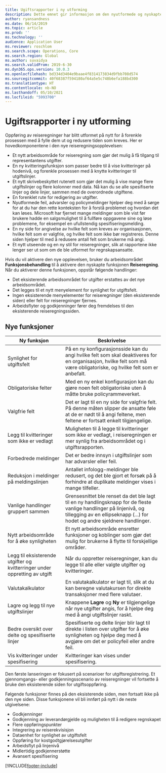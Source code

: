 ```yaml
---
title: Ugiftsrapporter i ny utforming
description: Dette emnet gir informasjon om den nyutformede og nyskapte opplevelsen for oppføring av reiseregninger.
author: ryansandness
ms.date: 06/14/2019
ms.topic: article
ms.prod: ''
ms.technology: ''
audience: Application User
ms.reviewer: roschlom
ms.search.scope: Operations, Core
ms.search.region: Global
ms.author: suvaidya
ms.search.validFrom: 2019-6-30
ms.dyn365.ops.version: 10.0.3
ms.openlocfilehash: bd334d3404e9baae4f8314173834d9fbb708d574
ms.sourcegitcommit: 40f68387f594180af64a5e5c748b6efa188bd300
ms.translationtype: HT
ms.contentlocale: nb-NO
ms.lasthandoff: 05/10/2021
ms.locfileid: "5993700"
---
```

# <a name="redesigned-expense-reports"></a>Ugiftsrapporter i ny utforming

Oppføring av reiseregninger har blitt utformet på nytt for å forenkle prosessen med å fylle dem ut og redusere tiden som kreves. Her er hovedkomponentene i den nye reiseregningsopplevelsen:

- Et nytt arbeidsområde for reiseregning som gjør det mulig å få tilgang til representantens utgifter.
- En ny kvitteringsfunksjon som passer bedre til å vise kvitteringer på hodenivå, og forenkle prosessen med å knytte kvitteringer til utgiftslinjer.
- Et nytt skrivebeskyttet rutenett som gjør det mulig å vise mange flere utgiftslinjer og flere kolonner med data. Nå kan du se alle spesifiserte linjer og dele linjer, sammen med de overordnede utgiftene.
- En forenklet rute for redigering av utgifter.
- Nyutformede feil, advarsler og policymeldinger hjelper deg med å sørge for at du har den rette konteksten for å forstå problemet og hvordan det kan løses. Microsoft har fjernet mange meldinger som ble vist før brukere hadde en salgsmulighet til å fullføre oppgavene sine og løse problemene, for eksempel en ufullstendig spesifiseringsmelding.
- En ny side for angivelse av hvilke felt som kreves av organisasjonen, hvilke felt som er valgfrie, og hvilke felt som ikke bør registreres. Denne siden hjelper til med å redusere antall felt som brukerne må angi.
- Et nytt utseende og en ny stil for reiseregninger, slik at rapportene ikke lenger ser ut som om de ble utformet for regnskapsansatte.

Hvis du vil aktivere den nye opplevelsen, bruker du arbeidsområdet **Funksjonsbehandling** til å aktivere den nyskapte funksjonen **Reiseregning**. Når du aktiverer denne funksjonen, oppstår følgende handlinger:

- Det eksisterende arbeidsområdet for utgifter erstattes av det nye arbeidsområdet.
- Det legges til et nytt menyelement for synlighet for utgiftsfelt.
- Ingen eksisterende menyelementer for reiseregninger (den eksisterende siden) eller felt for reiseregninger fjernes.
- Arbeidsflyter og godkjenninger fører deg fremdelses til den eksisterende reiseregningssiden.

## <a name="new-features"></a>Nye funksjoner

| Ny funksjon | Beskrivelse |
|---|----|
| Synlighet for utgiftsfelt | På en ny konfigurasjonsside kan du angi hvilke felt som skal deaktiveres for en organisasjon, hvilke felt som må være obligatoriske, og hvilke felt som er anbefalt. |
| Obligatoriske felter | Med en ny enkel konfigurasjon kan du gjøre noen felt obligatoriske uten å måtte bruke policyrammeverket. |
| Valgfrie felt | Det er lagt til en ny side for valgfrie felt. På denne måten slipper de ansatte føle at de er nødt til å angi feltene, men feltene er fortsatt enkelt tilgjengelige. |
| Legg til kvitteringer som ikke er vedlagt | Muligheten til å legge til kvitteringer som ikke er vedlagt, i reiseregningen er mer synlig fra arbeidsområdet og i utgiftsrapporten. |
| Forbedrede meldinger | Det er bedre innsyn i utgiftslinjer som har advarsler eller feil. |
| Reduksjon i meldinger på meldingslinjen| Antallet infologg-meldinger ble redusert, og det ble gjort et forsøk på å forhindre at duplikate meldinger vises i mange tilfeller. |
| Vanlige handlinger gruppert sammen | Grensesnittet ble renset da det ble lagt til en ny handlingsknapp for de fleste vanlige handlinger på linjenivå, og tillegging av en ellipseknapp (...) for hodet og andre sjeldnere handlinger. |
| Nytt arbeidsområde for å øke synligheten | Et nytt arbeidsområde ensretter funksjoner og koblinger som gjør det mulig for brukerne å flytte til forskjellige områder. |
| Legg til eksisterende utgifter og kvitterringer under oppretting av utgift | Når du oppretter reiseregninger, kan du legge til alle eller valgte utgifter og kvitteringer. |
| Valutakalkulator | En valutakalkulator er lagt til, slik at du kan beregne valutakursen for direkte transaksjoner med flere valutaer. |
| Lagre og legg til nye utgiftslinjer | Knappene **Lagre** og **Ny** er tilgjengelige når nye utgifter angis, for å hjelpe deg med å angi utgiftslinjer raskt. |
| Bedre oversikt over delte og spesifiserte linjer | Spesifiserte og delte linjer blir lagt til direkte i listen over utgifter for å øke synligheten og hjelpe deg med å avgjøre om det er policyfeil eller andre feil. |
| Vis kvitteringer under spesifisering | Kvitteringer kan vises under spesifisering. |

Den første lanseringen er fokusert på scenarioer for utgiftsregistrering. Et gjennomgangs- eller godkjenningsscenario av reiseregninger vil fortsette å bruke den eksisterende siden for utgiftsoppføring.

Følgende funksjoner finnes på den eksisterende siden, men fortsatt ikke på den nye siden. Disse funksjonene vil bli innført på nytt i de neste utgivelsene:

- Godkjenninger
- Godkjenning av leverandørgjelde og muligheten til å redigere regnskapet
- Flere oppføringspunkter
- Integrering av reiserekvisisjon
- Dataenhet for synlighet av utgiftsfelt
- Oppføring for kostgodtgjørelsesutgifter
- Arbeidsflyt på linjenivå
- Midlertidig godkjennerstøtte
- Avansert spesifisering


[!INCLUDE[footer-include](../includes/footer-banner.md)]